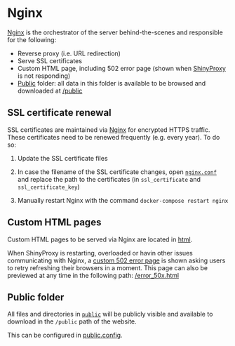 # Nginx

[Nginx][] is the orchestrator of the server behind-the-scenes and responsible
for the following:

- Reverse proxy (i.e. URL redirection)
- Serve SSL certificates
- Custom HTML page, including 502 error page (shown when [ShinyProxy][] is not
responding)
- [Public](public) folder: all data in this folder is available to be browsed
and downloaded at [/public](https://compbio.imm.medicina.ulisboa.pt/public)

[Nginx]: https://nginx.org
[ShinyProxy]: https://shinyproxy.io

## SSL certificate renewal

SSL certificates are maintained via [Nginx][] for encrypted HTTPS traffic. These
certificates need to be renewed frequently (e.g. every year). To do so:

1. Update the SSL certificate files

2. In case the filename of the SSL certificate changes, open
[`nginx.conf`][nginx.conf] and replace the path to the certificates (in
`ssl_certificate` and `ssl_certificate_key`)

3. Manually restart Nginx with the command `docker-compose restart nginx`

[nginx.conf]: nginx.conf

## Custom HTML pages

Custom HTML pages to be served via Nginx are located in [html](html).

When ShinyProxy is restarting, overloaded or havin other issues communicating
with Nginx, a [custom 502 error page](html/error_50x.html) is shown asking
users to retry refreshing their browsers in a moment. This page can also be
previewed at any time in the following path:
[/error_50x.html](https://compbio.imm.medicina.ulisboa.pt/error_50x.html)

## Public folder

All files and directories in [`public`](public) will be publicly visible
and available to download in the `/public` path of the website.

This can be configured in [public.config](public.conf).
